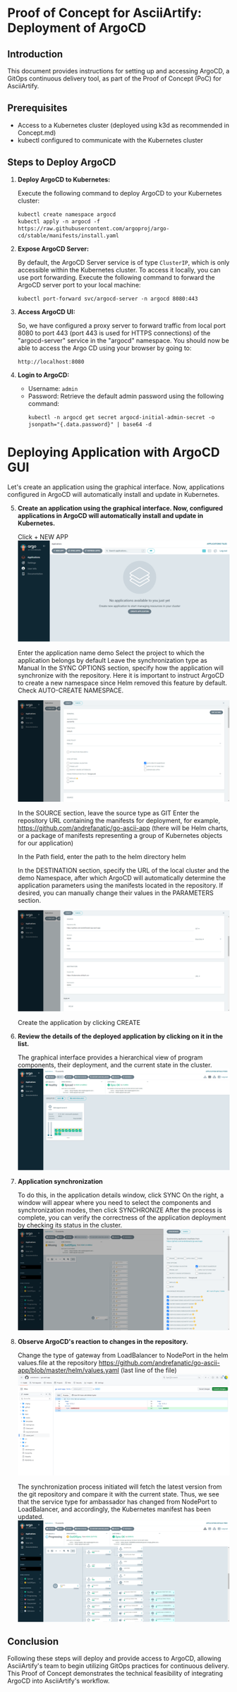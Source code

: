 # Proof of Concept for AsciiArtify: Deployment of ArgoCD

## Introduction

This document provides instructions for setting up and accessing ArgoCD, a GitOps continuous delivery tool, as part of the Proof of Concept (PoC) for AsciiArtify.

## Prerequisites

- Access to a Kubernetes cluster (deployed using k3d as recommended in Concept.md)
- kubectl configured to communicate with the Kubernetes cluster

## Steps to Deploy ArgoCD

1. **Deploy ArgoCD to Kubernetes:**
   
   Execute the following command to deploy ArgoCD to your Kubernetes cluster:
   ```
   kubectl create namespace argocd
   kubectl apply -n argocd -f https://raw.githubusercontent.com/argoproj/argo-cd/stable/manifests/install.yaml
   ```

2. **Expose ArgoCD Server:**

   By default, the ArgoCD Server service is of type `ClusterIP`, which is only accessible within the Kubernetes cluster. To access it locally, you can use port forwarding. Execute the following command to forward the ArgoCD server port to your local machine:
   ```
   kubectl port-forward svc/argocd-server -n argocd 8080:443
   ```

3. **Access ArgoCD UI:**

   So, we have configured a proxy server to forward traffic from local port 8080 to port 443 (port 443 is used for HTTPS connections) of the "argocd-server" service in the "argocd" namespace. You should now be able to access the Argo CD using your browser by going to:
   ```
   http://localhost:8080
   ```

4. **Login to ArgoCD:**

   - Username: `admin`
   - Password: Retrieve the default admin password using the following command:
     ```
     kubectl -n argocd get secret argocd-initial-admin-secret -o jsonpath="{.data.password}" | base64 -d
     ```

# Deploying Application with ArgoCD GUI

Let's create an application using the graphical interface. Now, applications configured in ArgoCD will automatically install and update in Kubernetes.

5. **Create an application using the graphical interface. Now, configured applications in ArgoCD will automatically install and update in Kubernetes.**

   Click + NEW APP
   ![argo-dashsboard](https://github.com/andrefanatic/AsciiArtify/blob/main/doc/img/argo-dash-1.png)

   Enter the application name demo
   Select the project to which the application belongs by default
   Leave the synchronization type as Manual
   In the SYNC OPTIONS section, specify how the application will synchronize with the repository. Here it is important to instruct ArgoCD to create a new namespace since Helm removed this feature by default. Check AUTO-CREATE NAMESPACE.

   ![argo-app-creation](https://github.com/andrefanatic/AsciiArtify/blob/main/doc/img/argo-newapp-1.png)


   In the SOURCE section, leave the source type as GIT
   Enter the repository URL containing the manifests for deployment, for example, https://github.com/andrefanatic/go-ascii-app (there will be Helm charts, or a package of manifests representing a group of Kubernetes objects for our application)

   In the Path field, enter the path to the helm directory
   helm
   
   In the DESTINATION section, specify the URL of the local cluster and the demo Namespace, after which ArgoCD will automatically determine the application parameters using the manifests located in the repository. If desired, you can manually change their values in the PARAMETERS section.

   ![argo-app-creation](https://github.com/andrefanatic/AsciiArtify/blob/main/doc/img/argo-newapp-2.png)

   Create the application by clicking CREATE

6. **Review the details of the deployed application by clicking on it in the list.**

   The graphical interface provides a hierarchical view of program components, their deployment, and the current state in the cluster.
   ![argo-cluster-view](https://github.com/andrefanatic/AsciiArtify/blob/main/doc/img/argo-cluster-view.png)


7. **Application synchronization**

   To do this, in the application details window, click SYNC
   On the right, a window will appear where you need to select the components and synchronization modes, then click SYNCHRONIZE
   After the process is complete, you can verify the correctness of the application deployment by checking its status in the cluster.
   ![argo-app-synchronization](https://github.com/andrefanatic/AsciiArtify/blob/main/doc/img/argo-sync-2.png)

8. **Observe ArgoCD's reaction to changes in the repository.**

   Change the type of gateway from LoadBalancer to NodePort in the helm values.file at the repository https://github.com/andrefanatic/go-ascii-app/blob/master/helm/values.yaml (last line of the file)
   ![argo-repo-update](https://github.com/andrefanatic/AsciiArtify/blob/main/doc/img/update-source-repo.png)

   The synchronization process initiated will fetch the latest version from the git repository and compare it with the current state. Thus, we see that the service type for ambassador has changed from NodePort to LoadBalancer, and accordingly, the Kubernetes manifest has been updated.
   ![argo-app-resync](https://github.com/andrefanatic/AsciiArtify/blob/main/doc/img/argo-out-of-sync.png)

## Conclusion

Following these steps will deploy and provide access to ArgoCD, allowing AsciiArtify's team to begin utilizing GitOps practices for continuous delivery. This Proof of Concept demonstrates the technical feasibility of integrating ArgoCD into AsciiArtify's workflow.
